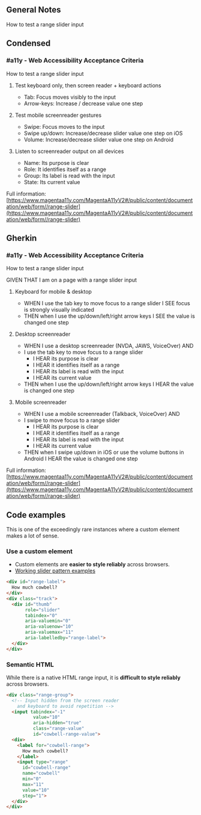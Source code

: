 ## General Notes

How to test a range slider input

## Condensed

### #a11y - Web Accessibility Acceptance Criteria

How to test a range slider input

1. Test keyboard only, then screen reader + keyboard actions

   - Tab: Focus moves visibly to the input
   - Arrow-keys: Increase / decrease value one step

2. Test mobile screenreader gestures

   - Swipe: Focus moves to the input
   - Swipe up/down: Increase/decrease slider value one step on iOS
   - Volume: Increase/decrease slider value one step on Android

3. Listen to screenreader output on all devices

   - Name: Its purpose is clear
   - Role: It identifies itself as a range
   - Group: Its label is read with the input
   - State: Its current value

Full information: [https://www.magentaa11y.com/MagentaA11yV2#/public/content/documentation/web/form//range-slider](https://www.magentaa11y.com/MagentaA11yV2#/public/content/documentation/web/form//range-slider)

## Gherkin

### #a11y - Web Accessibility Acceptance Criteria

How to test a range slider input

GIVEN THAT I am on a page with a range slider input

1. Keyboard for mobile & desktop

   - WHEN I use the tab key to move focus to a range slider I SEE focus is strongly visually indicated
   - THEN when I use the up/down/left/right arrow keys I SEE the value is changed one step

2. Desktop screenreader

   - WHEN I use a desktop screenreader (NVDA, JAWS, VoiceOver) AND 
   - I use the tab key to move focus to a range slider
      - I HEAR its purpose is clear
      - I HEAR it identifies itself as a range
      - I HEAR its label is read with the input
      - I HEAR its current value
   - THEN when I use the up/down/left/right arrow keys I HEAR the value is changed one step

3. Mobile screenreader

   - WHEN I use a mobile screenreader (Talkback, VoiceOver) AND
   - I swipe to move focus to a range slider
      - I HEAR its purpose is clear
      - I HEAR it identifies itself as a range
      - I HEAR its label is read with the input
      - I HEAR its current value
   - THEN when I swipe up/down in iOS or use the volume buttons in Android I HEAR the value is changed one step

Full information: [https://www.magentaa11y.com/MagentaA11yV2#/public/content/documentation/web/form//range-slider](https://www.magentaa11y.com/MagentaA11yV2#/public/content/documentation/web/form//range-slider)

## Code examples

This is one of the exceedingly rare instances where a custom element makes a lot of sense.

### Use a custom element

   - Custom elements are **easier to style reliably** across browsers.
   - [Working slider pattern examples](https://www.w3.org/WAI/ARIA/apg/patterns/slider/)

```html
<div id="range-label">
  How much cowbell?
</div>
<div class="track">
  <div id="thumb"
       role="slider"
       tabindex="0"
       aria-valuemin="0"
       aria-valuenow="10"
       aria-valuemax="11"
       aria-labelledby="range-label">
  </div>
</div>
```

### Semantic HTML

While there is a native HTML range input, it is **difficult to style reliably** across browsers.

```html
<div class="range-group">
  <!-- Input hidden from the screen reader 
    and keyboard to avoid repetition -->
  <input tabindex="-1" 
          value="10" 
          aria-hidden="true"
          class="range-value" 
          id="cowbell-range-value">
  <div>
    <label for="cowbell-range">
      How much cowbell?
    </label>
    <input type="range"
      id="cowbell-range"
      name="cowbell"
      min="0"
      max="11"
      value="10"
      step="1">
  </div>
</div>
```

<!-- TODO: styling and js? need to be added to help this demo function! 

<example>
<div class="range-group">
  Input hidden from the screen reader (comment out later)
    and keyboard to avoid repetition (comment out later)
  <input tabindex="-1" 
          value="10" 
          aria-hidden="true"
          class="range-value" 
          id="cowbell-range-value">
  <div>
    <label for="cowbell-range">
      How much cowbell?
    </label>
    <input type="range"
      id="cowbell-range"
      name="cowbell"
      min="0"
      max="11"
      value="10"
      step="1">
  </div>
</div>
</example> -->
